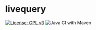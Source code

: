 # livequery
[![License: GPL v3](https://img.shields.io/badge/License-GPLv3-blue.svg)](https://www.gnu.org/licenses/gpl-3.0) ![Java CI with Maven](https://github.com/MichaelMadhukalya/livequery/workflows/Java%20CI%20with%20Maven/badge.svg?branch=master&event=push)

